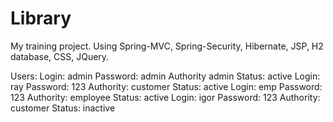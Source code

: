 # Library
My training project. Using Spring-MVC, Spring-Security, Hibernate, JSP, H2 database, CSS, JQuery.

Users:
Login: admin Password: admin Authority admin Status: active
Login: ray Password: 123 Authority: customer Status: active
Login: emp Password: 123 Authority: employee Status: active
Login: igor Password: 123 Authority: customer Status: inactive
